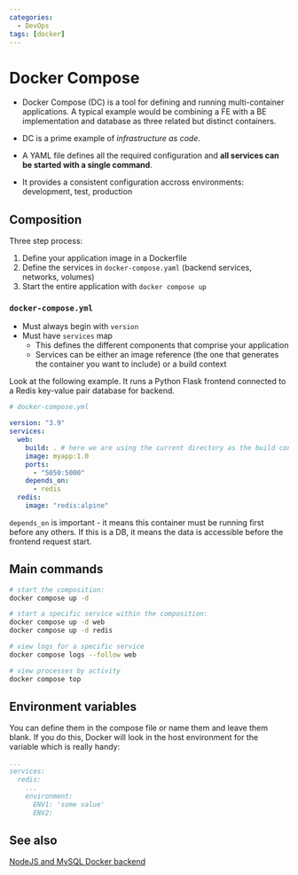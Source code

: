 ```yaml
---
categories:
  - DevOps
tags: [docker]
---
```


# Docker Compose

- Docker Compose (DC) is a tool for defining and running multi-container
  applications. A typical example would be combining a FE with a BE
  implementation and database as three related but distinct containers.

- DC is a prime example of _infrastructure as code_.

- A YAML file defines all the required configuration and **all services can be
  started with a single command**.

- It provides a consistent configuration accross environments: development,
  test, production

## Composition

Three step process:

1. Define your application image in a Dockerfile
2. Define the services in `docker-compose.yaml` (backend services, networks,
   volumes)
3. Start the entire application with `docker compose up`

### `docker-compose.yml`

- Must always begin with `version`
- Must have `services` map
  - This defines the different components that comprise your application
  - Services can be either an image reference (the one that generates the
    container you want to include) or a build context

Look at the following example. It runs a Python Flask frontend connected to a
Redis key-value pair database for backend.

```yml
# docker-compose.yml

version: "3.9"
services:
  web:
    build: . # here we are using the current directory as the build context
    image: myapp:1.0
    ports:
      - "5050:5000"
    depends_on:
      - redis
  redis:
    image: "redis:alpine"
```

`depends_on` is important - it means this container must be running first before
any others. If this is a DB, it means the data is accessible before the frontend
request start.

## Main commands

```sh
# start the composition:
docker compose up -d

# start a specific service within the composition:
docker compose up -d web
docker compose up -d redis

# view logs for a specific service
docker compose logs --follow web

# view processes by activity
docker compose top
```

## Environment variables

You can define them in the compose file or name them and leave them blank. If
you do this, Docker will look in the host environment for the variable which is
really handy:

```yml
...
services:
  redis:
    ...
    environment:
      ENV1: 'some value'
      ENV2:
```

## See also

[NodeJS and MySQL Docker backend](Node_and_MySQL_db.md)
